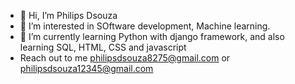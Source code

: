 - 👋 Hi, I’m Philips Dsouza
- 👀 I’m interested in SOftware development, Machine learning.
- 🌱 I’m currently learning Python with django framework, and also learning SQL, HTML, CSS and javascript
- Reach out to me philipsdsouza8275@gmail.com or philipsdsouza12345@gmail.com 

